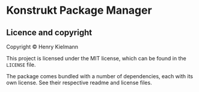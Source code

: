 Konstrukt Package Manager
=========================


## Licence and copyright

Copyright © Henry Kielmann

This project is licensed under the MIT license, which can be found in the
`LICENSE` file.

The package comes bundled with a number of dependencies, each with its own license.
See their respective readme and license files.
